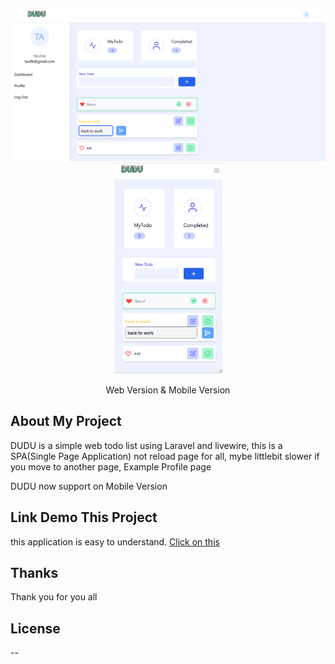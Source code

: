 <p align="center"  display="flex"><a href="#" target="_blank">
    <img src="https://raw.githubusercontent.com/Taufik-H/Todo-sederhana/master/duduv1.png" width="700">
     <img src="https://raw.githubusercontent.com/Taufik-H/Todo-sederhana/master/duduv2.png" width="173">
    </a></p>


<p align="center">
Web Version & Mobile Version
</p>

## About My Project

DUDU is a simple web todo list using Laravel and livewire, this is a SPA(Single Page Application)
not reload page for all, mybe littlebit slower if you move to another page, Example Profile page


DUDU now support on Mobile Version

## Link Demo This Project
  this application is easy to understand.
  [Click on this](http://boiling-tundra-48896.herokuapp.com/)



## Thanks

Thank you for you all

## License

--
